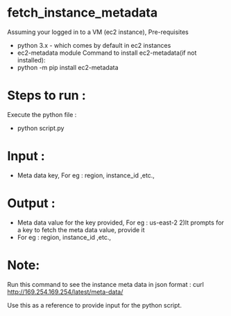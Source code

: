 # fetch_instance_metadata
Assuming your logged in to a VM (ec2 instance),
Pre-requisites
- python 3.x - which comes by default in ec2 instances
- ec2-metadata module 
Command to install ec2-metadata(if not installed): 
- python -m pip install ec2-metadata

# Steps to run :
Execute the python file :
- python script.py
# Input :
- Meta data key, For eg : region, instance_id ,etc.,
# Output :
- Meta data value for the key provided, For eg : us-east-2
2)It prompts for a key to fetch the meta data value, provide it 
- For eg : region, instance_id ,etc.,

# Note:
Run this command to see the instance meta data in json format :
curl http://169.254.169.254/latest/meta-data/

Use this as a reference to provide input for the python script.

